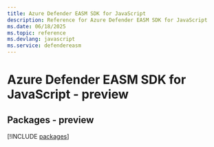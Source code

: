 ```yaml
---
title: Azure Defender EASM SDK for JavaScript
description: Reference for Azure Defender EASM SDK for JavaScript
ms.date: 06/18/2025
ms.topic: reference
ms.devlang: javascript
ms.service: defendereasm
---
```

# Azure Defender EASM SDK for JavaScript - preview
## Packages - preview
[!INCLUDE [packages](defender-easm-index.md)]